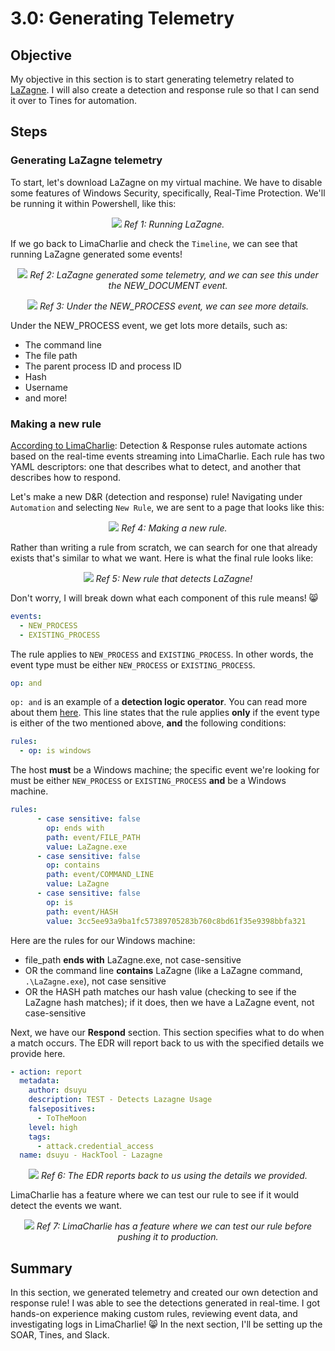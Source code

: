 # 3.0: Generating Telemetry
## Objective
My objective in this section is to start generating telemetry related to [LaZagne](https://github.com/AlessandroZ/LaZagne). I will also create a detection and response rule so that I can send it over to Tines for automation.

## Steps
### Generating LaZagne telemetry
To start, let's download LaZagne on my virtual machine. We have to disable some features of Windows Security, specifically, Real-Time Protection. We'll be running it within Powershell, like this:

<p align="center">
<img src="https://i.imgur.com/nrtlKna.png">
<i>Ref 1: Running LaZagne.</i>
<br>
</p>

If we go back to LimaCharlie and check the `Timeline`, we can see that running LaZagne generated some events! 

<p align="center">
<img src=https://i.imgur.com/3EUP6gT.png>
<i>Ref 2: LaZagne generated some telemetry, and we can see this under the NEW_DOCUMENT event.</i>
<br>
</p>

<p align="center">
<img src="https://i.imgur.com/m9kQG0k.png">
<i>Ref 3: Under the NEW_PROCESS event, we can see more details.</i>
<br>
</p>

Under the NEW_PROCESS event, we get lots more details, such as:
- The command line
- The file path
- The parent process ID and process ID
- Hash
- Username
- and more!

### Making a new rule
[According to LimaCharlie](https://docs.limacharlie.io/docs/detection-and-response):
Detection & Response rules automate actions based on the real-time events streaming into LimaCharlie. Each rule has two YAML descriptors: one that describes what to detect, and another that describes how to respond.

Let's make a new D&R (detection and response) rule! Navigating under `Automation` and selecting `New Rule`, we are sent to a page that looks like this:

<p align="center">
<img src="https://i.imgur.com/EldBKoK.png">
<i>Ref 4: Making a new rule.</i>
<br>
</p>

Rather than writing a rule from scratch, we can search for one that already exists that's similar to what we want. Here is what the final rule looks like:

<p align="center">
<img src="https://i.imgur.com/baLyklD.png">
<i>Ref 5: New rule that detects LaZagne!</i>
<br>
</p>

Don't worry, I will break down what each component of this rule means! 😸

```yaml
events:
  - NEW_PROCESS
  - EXISTING_PROCESS
```
The rule applies to `NEW_PROCESS` and `EXISTING_PROCESS`. In other words, the event type must be either `NEW_PROCESS` or `EXISTING_PROCESS`.

```yaml
op: and
```
`op: and` is an example of a **detection logic operator**. You can read more about them [here](https://docs.limacharlie.io/docs/detection-logic-operators). This line states that the rule applies **only** if the event type is either of the two mentioned above, **and** the following conditions:

```yaml
rules:
  - op: is windows
```
The host **must** be a Windows machine; the specific event we're looking for must be either `NEW_PROCESS` or `EXISTING_PROCESS` **and** be a Windows machine.

```yaml
rules:
      - case sensitive: false
        op: ends with
        path: event/FILE_PATH
        value: LaZagne.exe
      - case sensitive: false
        op: contains
        path: event/COMMAND_LINE
        value: LaZagne
      - case sensitive: false
        op: is
        path: event/HASH
        value: 3cc5ee93a9ba1fc57389705283b760c8bd61f35e9398bbfa321
```
Here are the rules for our Windows machine:
- file_path **ends with** LaZagne.exe, not case-sensitive
- OR the command line **contains** LaZagne (like a LaZagne command, `.\LaZagne.exe`), not case sensitive
- OR the HASH path matches our hash value (checking to see if the LaZagne hash matches); if it does, then we have a LaZagne event, not case-sensitive

Next, we have our **Respond** section. This section specifies what to do when a match occurs. The EDR will report back to us with the specified details we provide here.

```yaml
- action: report
  metadata:
    author: dsuyu
    description: TEST - Detects Lazagne Usage
    falsepositives:
      - ToTheMoon
    level: high
    tags:
      - attack.credential_access
  name: dsuyu - HackTool - Lazagne
```

<p align="center">
<img src="https://i.imgur.com/r2uAy4j.png">
<i>Ref 6: The EDR reports back to us using the details we provided.</i>
<br>
</p>

LimaCharlie has a feature where we can test our rule to see if it would detect the events we want.

<p align="center">
<img src="https://i.imgur.com/Uawf7fP.png">
<i>Ref 7: LimaCharlie has a feature where we can test our rule before pushing it to production.</i>
<br>
</p>

## Summary
In this section, we generated telemetry and created our own detection and response rule! I was able to see the detections generated in real-time. I got hands-on experience making custom rules, reviewing event data, and investigating logs in LimaCharlie! 😸 
In the next section, I'll be setting up the SOAR, Tines, and Slack.
